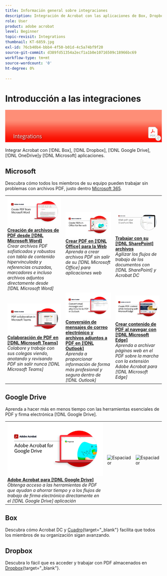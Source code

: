 ```yaml
---
title: Información general sobre integraciones
description: Integración de Acrobat con las aplicaciones de Box, Dropbox, Google Drive, OneDrive y Microsoft
role: User
product: adobe acrobat
level: Beginner
topic-revisit: Integrations
thumbnail: KT-6859.jpg
exl-id: 76cb40b4-bbb4-4f50-b01d-4c5a74bf9f20
source-git-commit: d389fd51354a2ecf1a1b0e10716509c18966bc69
workflow-type: tm+mt
source-wordcount: '0'
ht-degree: 0%

---
```


# Introducción a las integraciones

![Acrobat Integrate Image](../assets/Hero-Integrate.png)

Integrar Acrobat con [!DNL Box], [!DNL Dropbox], [!DNL Google Drive], [!DNL OneDrive]y [!DNL Microsoft] aplicaciones.

## Microsoft

Descubra cómo todos los miembros de su equipo pueden trabajar sin problemas con archivos PDF, justo dentro [Microsoft 365](https://www.adobe.com/documentcloud/integrations/microsoft-office-365.html).

<table style="table-layout:fixed">
<tr>
  <td>
    <a href="createfromword.md">
      <img alt="Creación de archivos de PDF desde Microsoft Word" src="../assets/CreateWord.png" />
    </a>
    <div>
    <a href="createfromword.md"><strong>Creación de archivos de PDF desde [!DNL Microsoft Word]</strong></a>
    </div>
    <em>Crear archivos PDF sofisticados y robustos con tabla de contenido hipervinculada y referencias cruzadas, marcadores e incluso archivos adjuntos directamente desde [!DNL Microsoft Word]</em>
    <br>
  </td>
  <td>
    <a href="createofficeweb.md">
      <img alt="Crear PDF en [!DNL Office] para la Web" src="../assets/Officeweb_1280.png" />
    </a>
    <div>
    <a href="createofficeweb.md"><strong>Crear PDF en [!DNL Office] para la Web</strong></a>
    </div>
    <em>Aprenda a crear archivos PDF sin salir de su [!DNL Microsoft Office] para aplicaciones web</em>
    <br>
  </td>  
  <td>
    <a href="acrobatandsp.md">
      <img alt="Trabajar con su [!DNL SharePoint] archivos" src="../assets/SharePoint.png" />
    </a>
    <div>
    <a href="acrobatandsp.md"><strong>Trabajar con su [!DNL SharePoint] archivos</strong></a>
    </div>
    <em>Agilizar los flujos de trabajo de los documentos con [!DNL SharePoint] y Acrobat DC</em>
    <br>
  </td>  
</tr>
<tr>
  <td>
    <a href="acrobatandteams.md">
      <img alt="Colaboración de PDF en [!DNL Microsoft Teams]" src="../assets/MicrosoftTeams.png" />
    </a>
    <div>
    <a href="acrobatandteams.md"><strong>Colaboración de PDF en [!DNL Microsoft Teams]</strong></a>
    </div>
    <em>Colabore y trabaje con sus colegas viendo, anotando y revisando PDF sin salir nunca [!DNL Microsoft Teams]</em>
    <br>
  </td>
  <td>
    <a href="outlook.md">
      <img alt="Conversión de mensajes de correo electrónico y archivos adjuntos a un PDF en Outlook" src="../assets/Outlook.jpg" />
    </a>
    <div>
    <a href="outlook.md"><strong>Conversión de mensajes de correo electrónico y archivos adjuntos a PDF en [!DNL Outlook]</strong></a>
    </div>
    <em>Aprenda a proporcionar información de forma más profesional y segura dentro de [!DNL Outlook]</em>
    <br>
  </td>
  <td>
    <a href="edge.md">
      <img alt="Crear contenido de PDF al navegar con [!DNL Microsoft Edge]" src="../assets/Edge_1280.png" />
    </a>
    <div>
    <a href="edge.md"><strong>Crear contenido de PDF al navegar con [!DNL Microsoft Edge]</strong></a>
    </div>
    <em>Aprenda a archivar páginas web en el PDF sobre la marcha con la extensión Adobe Acrobat para [!DNL Microsoft Edge]</em>
    <br>
  </td>
</tr>
</table>

## Google Drive

Aprenda a hacer más en menos tiempo con las herramientas esenciales de PDF y firma electrónica [!DNL Google Drive].

<table style="table-layout:fixed">
<tr>
  <td>
    <a href="acrobatandgoogle.md">
      <img alt="Adobe Acrobat para Google Drive" src="../assets/acrobatgoogle.jpg" />
    </a>
    <div>
    <a href="acrobatandgoogle.md"><strong>Adobe Acrobat para [!DNL Google Drive]</strong></a>
    </div>
    <em>Obtenga acceso a las herramientas de PDF que ayudan a ahorrar tiempo y a los flujos de trabajo de firma electrónica directamente en el [!DNL Google Drive] aplicación</em>
    <br>
  </td>
  <td>
   <img alt="Espaciador" src="../assets/Whitespacer.png" />
    <div>
    <br>
  </td>
  <td>
   <img alt="Espaciador" src="../assets/Whitespacer.png" />
    <div>
    <br>
  </td>
</tr>
</table>

## Box

Descubra cómo Acrobat DC y [Cuadro](https://www.adobe.com/documentcloud/integrations/box.html){target=&quot;_blank&quot;} facilita que todos los miembros de su organización sigan avanzando.

## Dropbox

Descubra lo fácil que es acceder y trabajar con PDF almacenados en [Dropbox](https://www.adobe.com/documentcloud/integrations/dropbox.html){target=&quot;_blank&quot;}.
